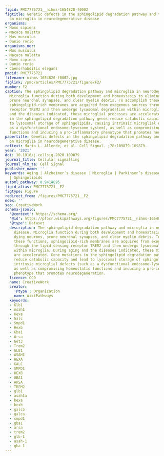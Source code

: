 ```yaml
---
figid: PMC7775721__nihms-1654820-f0002
figtitle: Genetic defects in the sphingolipid degradation pathway and their effects
  on microglia in neurodegenerative disease
organisms:
- Homo sapiens
- Macaca mulatta
- Mus musculus
- Danio rerio
organisms_ner:
- Mus musculus
- Macaca mulatta
- Homo sapiens
- Danio rerio
- Caenorhabditis elegans
pmcid: PMC7775721
filename: nihms-1654820-f0002.jpg
figlink: /pmc/articles/PMC7775721/figure/F2/
number: F2
caption: The sphingolipid degradation pathway and microglia in neurodegenerative disease.
  Microglia function during both development and homeostasis to eliminate dying neurons,
  prune neuronal synapses, and clear myelin debris. To accomplish these functions,
  sphingolipid-rich membranes are acquired from exogenous sources through the lipid-sensing
  receptor TREM2 and then undergo lysosomal degradation within microglia. During aging
  and the diseases indicated, these microglial processes are accelerated. Gene mutations
  in the sphingolipid degradation pathway genes reduce catabolic capacity and lead
  to lysosomal storage of sphingolipids, causing intrinsic microglial defects (such
  as a dysfunctional endosome-lysosome system), as well as compromising homeostatic
  functions and inducing a pro-inflammatory phenotype that promotes neurodegeneration.
papertitle: Genetic defects in the sphingolipid degradation pathway and their effects
  on microglia in neurodegenerative disease.
reftext: Maria L. Allende, et al. Cell Signal. ;78:109879-109879.
year: '2021'
doi: 10.1016/j.cellsig.2020.109879
journal_title: Cellular signalling
journal_nlm_ta: Cell Signal
publisher_name: ''
keywords: Aging | Alzheimer’s disease | Microglia | Parkinson’s disease | Sphingolipidoses
  | Sphingolipids
automl_pathway: 0.9414895
figid_alias: PMC7775721__F2
figtype: Figure
redirect_from: /figures/PMC7775721__F2
ndex: ''
seo: CreativeWork
schema-jsonld:
  '@context': https://schema.org/
  '@id': https://pfocr.wikipathways.org/figures/PMC7775721__nihms-1654820-f0002.html
  '@type': Dataset
  description: The sphingolipid degradation pathway and microglia in neurodegenerative
    disease. Microglia function during both development and homeostasis to eliminate
    dying neurons, prune neuronal synapses, and clear myelin debris. To accomplish
    these functions, sphingolipid-rich membranes are acquired from exogenous sources
    through the lipid-sensing receptor TREM2 and then undergo lysosomal degradation
    within microglia. During aging and the diseases indicated, these microglial processes
    are accelerated. Gene mutations in the sphingolipid degradation pathway genes
    reduce catabolic capacity and lead to lysosomal storage of sphingolipids, causing
    intrinsic microglial defects (such as a dysfunctional endosome-lysosome system),
    as well as compromising homeostatic functions and inducing a pro-inflammatory
    phenotype that promotes neurodegeneration.
  license: CC0
  name: CreativeWork
  creator:
    '@type': Organization
    name: WikiPathways
  keywords:
  - Glb1
  - Asah1
  - Hexa
  - Galc
  - Smpd1
  - Hexb
  - Gba1
  - Arsa
  - Get3
  - Trem2
  - GLB1
  - ASAH1
  - HEXA
  - GALC
  - SMPD1
  - HEXB
  - GBA1
  - ARSA
  - TREM2
  - glb1
  - asah1a
  - hexa
  - hexb
  - galcb
  - galca
  - smpd1
  - gba1
  - arsa
  - trem2
  - glb-1
  - asah-1
  - gba-1
---
```

